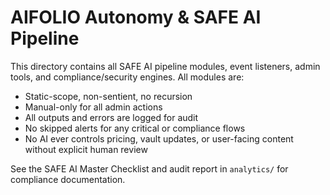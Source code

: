 # AIFOLIO Autonomy & SAFE AI Pipeline

This directory contains all SAFE AI pipeline modules, event listeners, admin tools, and compliance/security engines. All modules are:

- Static-scope, non-sentient, no recursion
- Manual-only for all admin actions
- All outputs and errors are logged for audit
- No skipped alerts for any critical or compliance flows
- No AI ever controls pricing, vault updates, or user-facing content without explicit human review

See the SAFE AI Master Checklist and audit report in `analytics/` for compliance documentation.
